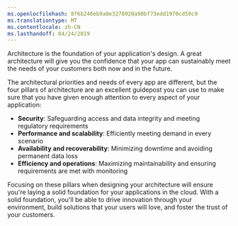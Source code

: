 ```yaml
---
ms.openlocfilehash: 8f6b246eb9a0e3278920a90bf73edd1970cd59c9
ms.translationtype: MT
ms.contentlocale: zh-CN
ms.lasthandoff: 04/24/2019
---
```

Architecture is the foundation of your application's design. A great architecture will give you the confidence that your app can sustainably meet the needs of your customers both now and in the future.

The architectural priorities and needs of every app are different, but the four pillars of architecture are an excellent guidepost you can use to make sure that you have given enough attention to every aspect of your application:

- **Security**: Safeguarding access and data integrity and meeting regulatory requirements
- **Performance and scalability**: Efficiently meeting demand in every scenario
- **Availability and recoverability**: Minimizing downtime and avoiding permanent data loss
- **Efficiency and operations**: Maximizing maintainability and ensuring requirements are met with monitoring

Focusing on these pillars when designing your architecture will ensure you're laying a solid foundation for your applications in the cloud. With a solid foundation, you'll be able to drive innovation through your environment, build solutions that your users will love, and foster the trust of your customers.
